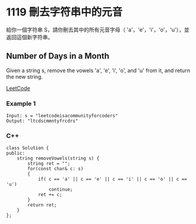 # 1119 刪去字符串中的元音

給你一個字符串 S，請你刪去其中的所有元音字母（ 'a'，'e'，'i'，'o'，'u'），並返回這個新字符串。

## Number of Days in a Month

Given a string s, remove the vowels 'a', 'e', 'i', 'o', and 'u' from it, and return the new string.

[LeetCode](https://leetcode-cn.com/problems/remove-vowels-from-a-string/)

### Example 1
```
Input: s = "leetcodeisacommunityforcoders"
Output: "ltcdscmmntyfrcdrs"
```

### C++ 

```
class Solution {
public:
    string removeVowels(string s) {
        string ret = "";
        for(const char& c: s)
        {
            if( c == 'a' || c == 'e' || c == 'i' || c == 'o' || c == 'u')
                continue;
            ret += c;
        }
        return ret;
    }
};
```

